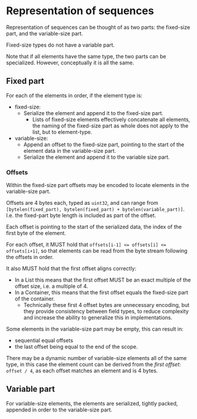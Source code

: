 

# Representation of sequences

Representation of sequences can be thought of as two parts: the fixed-size part, and the variable-size part.

Fixed-size types do not have a variable part.

Note that if all elements have the same type, the two parts can be specialized. However, conceptually it is all the same.

## Fixed part

For each of the elements in order, if the element type is: 

- fixed-size:
  - Serialize the element and append it to the fixed-size part.
    - Lists of fixed-size elements effectively concatenate all elements,
      the naming of the fixed-size part as whole does not apply to the list, but to element-type.
- variable-size:
  - Append an offset to the fixed-size part, pointing to the start of the element data in the variable-size part.
  - Serialize the element and append it to the variable size part.

### Offsets

Within the fixed-size part offsets may be encoded to locate elements in the variable-size part.

Offsets are 4 bytes each, typed as `uint32`, and can range from `[bytelen(fixed_part), bytelen(fixed_part) + bytelen(variable_part)]`. I.e. the fixed-part byte length is included as part of the offset.

Each offset is pointing to the start of the serialized data, the index of the first byte of the element.

For each offset, it MUST hold that `offsets[i-1] <= offsets[i] <= offsets[i+1]`, so that elements can be read from the byte stream following the offsets in order.

It also MUST hold that the first offset aligns correctly:

- In a List this means that the first offset MUST be an exact multiple of the offset size, i.e. a multiple of 4.
- In a Container, this means that the first offset equals the fixed-size part of the container.
  - Technically these first 4 offset bytes are unnecessary encoding, but they provide consistency between field types,
    to reduce complexity and increase the ability to generalize this in implementations.

Some elements in the variable-size part may be empty, this can result in:

- sequential equal offsets
- the last offset being equal to the end of the scope.

There may be a dynamic number of variable-size elements all of the same type,
in this case the element count can be derived from the _first offset_: `offset / 4`, as each offset matches an element and is 4 bytes.

## Variable part

For variable-size elements, the elements are serialized, tightly packed, appended in order to the variable-size part.
